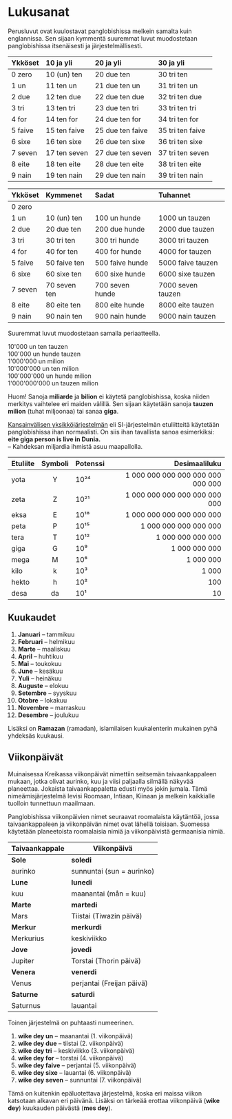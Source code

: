 # Lukusanat

Perusluvut ovat kuulostavat panglobishissa melkein samalta kuin englannissa.
Sen sijaan kymmentä suuremmat luvut muodostetaan panglobishissa itsenäisesti ja järjestelmällisesti.

| Ykköset | 10 ja yli    | 20 ja yli        | 30 ja yli        |
|:--------|:-------------|:-----------------|:-----------------|
| 0 zero  | 10 (un) ten  | 20 due ten       | 30 tri ten       |
| 1 un    | 11 ten un    | 21 due ten un    | 31 tri ten un    |
| 2 due   | 12 ten due   | 22 due ten due   | 32 tri ten due   |
| 3 tri   | 13 ten tri   | 23 due ten tri   | 33 tri ten tri   |
| 4 for   | 14 ten for   | 24 due ten for   | 34 tri ten for   |
| 5 faive | 15 ten faive | 25 due ten faive | 35 tri ten faive |
| 6 sixe  | 16 ten sixe  | 26 due ten sixe  | 36 tri ten sixe  |
| 7 seven | 17 ten seven | 27 due ten seven | 37 tri ten seven |
| 8 eite  | 18 ten eite  | 28 due ten eite  | 38 tri ten eite  |
| 9 nain  | 19 ten nain  | 29 due ten nain  | 39 tri ten nain  |

| Ykköset | Kymmenet     | Sadat           | Tuhannet          |
|:--------|:-------------|:----------------|:------------------|
| 0 zero  |              |                 |                   |
| 1 un    | 10 (un) ten  | 100 un hunde    | 1000 un tauzen    |
| 2 due   | 20 due ten   | 200 due hunde   | 2000 due tauzen   |
| 3 tri   | 30 tri ten   | 300 tri hunde   | 3000 tri tauzen   |
| 4 for   | 40 for ten   | 400 for hunde   | 4000 for tauzen   |
| 5 faive | 50 faive ten | 500 faive hunde | 5000 faive tauzen |
| 6 sixe  | 60 sixe ten  | 600 sixe hunde  | 6000 sixe tauzen  |
| 7 seven | 70 seven ten | 700 seven hunde | 7000 seven tauzen |
| 8 eite  | 80 eite ten  | 800 eite hunde  | 8000 eite tauzen  |
| 9 nain  | 90 nain ten  | 900 nain hunde  | 9000 nain tauzen  |

Suuremmat luvut muodostetaan samalla periaatteella.

10'000 un ten tauzen  
100'000 un hunde tauzen  
1'000'000 un milion  
10'000'000 un ten milion  
100'000'000 un hunde milion  
1'000'000'000 un tauzen milion  

Huom! Sanoja **miliarde** ja **bilion** ei käytetä panglobishissa,
koska niiden merkitys vaihtelee eri maiden välillä.
Sen sijaan käytetään sanoja **tauzen milion** (tuhat miljoonaa) tai sanaa **giga**.

[Kansainvälisen yksikköjärjestelmän](https://fi.wikipedia.org/wiki/Kansainv%C3%A4linen_yksikk%C3%B6j%C3%A4rjestelm%C3%A4)
eli SI-järjestelmän etuliitteitä käytetään panglobishissa ihan normaalisti.
On siis ihan tavallista sanoa esimerkiksi:  
**eite giga person is live in Dunia.**  
– Kahdeksan miljardia ihmistä asuu maapallolla.

|Etuliite| Symboli| Potenssi| Desimaaliluku                  |
|:-------|:------:|:-----|----------------------------------:|
| yota   | Y      | 10²⁴ | 1 000 000 000 000 000 000 000 000 |
| zeta   | Z      | 10²¹ |     1 000 000 000 000 000 000 000 | 
| eksa   | E      | 10¹⁸ |         1 000 000 000 000 000 000 |
| peta   | P      | 10¹⁵ |             1 000 000 000 000 000 |
| tera   | T      | 10¹² |                 1 000 000 000 000 |
| giga   | G      | 10⁹  |                     1 000 000 000 |
| mega   | M      | 10⁶  |                         1 000 000 |
| kilo   | k      | 10³  |                             1 000 |
| hekto  | h      | 10²  |                               100 |
| desa   | da     | 10¹  |                                10 |


## Kuukaudet

1. **Januari**
– tammikuu
2. **Februari**
– helmikuu
3. **Marte**
– maaliskuu
4. **April**
– huhtikuu
5. **Mai**
– toukokuu
6. **June**
– kesäkuu
7. **Yuli**
– heinäkuu
8. **Auguste**
– elokuu
9. **Setembre**
– syyskuu
10. **Otobre**
– lokakuu
11. **Novembre**
– marraskuu
12. **Desembre**
– joulukuu

Lisäksi on **Ramazan** (ramadan), islamilaisen kuukalenterin mukainen pyhä yhdeksäs kuukausi.


## Viikonpäivät

Muinaisessa Kreikassa viikonpäivät nimettiin seitsemän taivaankappaleen mukaan,
jotka olivat aurinko, kuu ja viisi paljaalla silmällä näkyvää planeettaa.
Jokaista taivaankappaletta edusti myös jokin jumala.
Tämä nimeämisjärjestelmä levisi Roomaan, Intiaan, Kiinaan ja melkein kaikkialle tuolloin tunnettuun maailmaan.

Panglobishissa viikonpäivien nimet seuraavat roomalaista käytäntöä,
jossa taivaankappaleen ja viikonpäivän nimet ovat lähellä toisiaan.
Suomessa käytetään planeetoista roomalaisia nimiä ja viikonpäivistä germaanisia nimiä.

| Taivaankappale | Viikonpäivä          |
|-------------|-------------------------|
| **Sole**    | **soledi**              |
| aurinko     | sunnuntai (sun = aurinko) |
| **Lune**    | **lunedi**              |
| kuu         | maanantai (mån = kuu)   |
| **Marte**   | **martedi**             |
| Mars        | Tiistai (Tiwazin päivä) |
| **Merkur**  | **merkurdi**            |
| Merkurius   | keskiviikko             |
| **Jove**    | **jovedi**              |
| Jupiter     | Torstai (Thorin päivä)  |
| **Venera**  | **venerdi**             |
| Venus       | perjantai (Freijan päivä) |
| **Saturne** | **saturdi**             |
| Saturnus    | lauantai                |

Toinen järjestelmä on puhtaasti numeerinen.

1. **wike dey un**
– maanantai (1. viikonpäivä)
2. **wike dey due**
– tiistai (2. viikonpäivä)
3. **wike dey tri**
– keskiviikko (3. viikonpäivä)
4. **wike dey for**
– torstai (4. viikonpäivä)
5. **wike dey faive**
– perjantai (5. viikonpäivä)
6. **wike dey sixe**
– lauantai (6. viikonpäivä)
7. **wike dey seven**
– sunnuntai (7. viikonpäivä)

Tämä on kuitenkin epäluotettava järjestelmä,
koska eri maissa viikon katsotaan alkavan eri päivänä.
Lisäksi on tärkeää erottaa viikonpäivä
(**wike dey**)
kuukauden päivästä
(**mes dey**).

